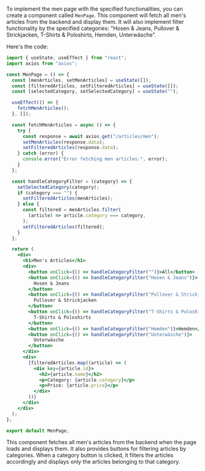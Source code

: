 To implement the men page with the specified functionalities, you can create a component called `MenPage`. This component will fetch all men's articles from the backend and display them. It will also implement filter functionality by the specified categories: "Hosen & Jeans, Pullover & Strickjacken, T-Shirts & Poloshirts, Hemden, Unterwäsche".

Here's the code:

```jsx
import { useState, useEffect } from "react";
import axios from "axios";

const MenPage = () => {
  const [menArticles, setMenArticles] = useState([]);
  const [filteredArticles, setFilteredArticles] = useState([]);
  const [selectedCategory, setSelectedCategory] = useState("");

  useEffect(() => {
    fetchMenArticles();
  }, []);

  const fetchMenArticles = async () => {
    try {
      const response = await axios.get("/articles/men");
      setMenArticles(response.data);
      setFilteredArticles(response.data);
    } catch (error) {
      console.error("Error fetching men articles:", error);
    }
  };

  const handleCategoryFilter = (category) => {
    setSelectedCategory(category);
    if (category === "") {
      setFilteredArticles(menArticles);
    } else {
      const filtered = menArticles.filter(
        (article) => article.category === category,
      );
      setFilteredArticles(filtered);
    }
  };

  return (
    <div>
      <h1>Men's Articles</h1>
      <div>
        <button onClick={() => handleCategoryFilter("")}>All</button>
        <button onClick={() => handleCategoryFilter("Hosen & Jeans")}>
          Hosen & Jeans
        </button>
        <button onClick={() => handleCategoryFilter("Pullover & Strickjacken")}>
          Pullover & Strickjacken
        </button>
        <button onClick={() => handleCategoryFilter("T-Shirts & Poloshirts")}>
          T-Shirts & Poloshirts
        </button>
        <button onClick={() => handleCategoryFilter("Hemden")}>Hemden</button>
        <button onClick={() => handleCategoryFilter("Unterwäsche")}>
          Unterwäsche
        </button>
      </div>
      <div>
        {filteredArticles.map((article) => (
          <div key={article.id}>
            <h2>{article.name}</h2>
            <p>Category: {article.category}</p>
            <p>Price: {article.price}</p>
          </div>
        ))}
      </div>
    </div>
  );
};

export default MenPage;
```

This component fetches all men's articles from the backend when the page loads and displays them. It also provides buttons for filtering articles by categories. When a category button is clicked, it filters the articles accordingly and displays only the articles belonging to that category.

